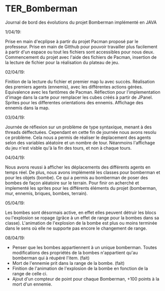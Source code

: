 # TER_Bomberman

Journal de bord des évolutions du projet Bomberman implémenté en JAVA

1/04/19:

Prise en main d'ecplipse à partir du projet Pacman proposé par le professeur.
Prise en main de Gitthub pour pouvoir travailler plus facilement à partir d'un espace ou tout les fichiers sont accessibles pour nous deux.
Commencement du projet avec l'aide des fichiers de Pacman, insertion de la lecture de fichier pour la réalisation du plateau de jeu.

02/04/19:

Finition de la lecture du fichier et premier map lu avec succès. Réalisation des premiers agents (ennemis), avec les différentes actions gérées. Equivalence avec les fantômes de Pacman. Réflection pour l'implementation
d'image dans la carte pour remplacer les cubes créés à partir de JPanel. Sprites pour les differentes orientations des ennemis.
Affichage des ennemis dans la map.

03/04/19:

Journée de réflexion sur un problème de type syntaxique, menant à des threads déffectuées. Cependant en cette fin de journée nous avons resolu ce problème. Cela nous a permis de réaliser le deplacement des agents selon des variables aléatoire et un nombre de tour. Néanmoins l'affichage du jeu n'est visble qu'à la fin des tours, et non à chaque tours.

04/04/19:

Nous avons reussi à afficher les déplacements des différents agents en temps réel. De plus, nous avons implémenté les classes pour  bomberman et pour les objets (bombe). Ce qui a permis au bomberman de poser des bombes de façon aléatoire sur le terrain. Pour finir on  acherché et implementé les sprites pour les différents éléments du projet (bomberman, mur, ennemis, briques, bombes, terrain). 

05/04/19:

Les bombes sont désormais active, en effet elles peuvent détruir les blocs ou l'explosion se ropage (grâce à un effet de range pour la bombes dans sa classe). L'animation de l'explosion de la bombe est plus ou moins terminée dans le sens où elle ne supporte pas encore le changement de range.

08/04/19:

- Penser que les bombes appartiennent à un unique bomberman. Toutes modifications des propriétés de la bombes n'appartient qu'au bomberman qui à réupéré l'item. (fait)
- Mort de l'ennemie prit dans la range de la bombe. (fait)
- Finition de l'animation de l'explosion de la bombe en fonction de la range de celle ci.
- Ajout d'un compteur de point pour chaque Bomberman, +100 points à la mort d'un ennemie.



